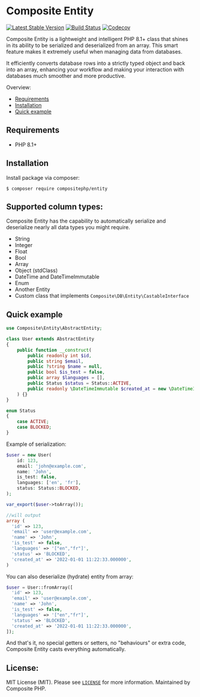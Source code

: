 # Composite Entity
[![Latest Stable Version](https://poser.pugx.org/compositephp/entity/v/stable)](https://packagist.org/packages/compositephp/entity)
[![Build Status](https://github.com/compositephp/entity/actions/workflows/main.yml/badge.svg)](https://github.com/compositephp/entity/actions)
[![Codecov](https://codecov.io/gh/compositephp/entity/branch/master/graph/badge.svg)](https://codecov.io/gh/compositephp/entity/)

Composite Entity is a lightweight and intelligent PHP 8.1+ class that shines in its ability to be serialized and deserialized from an array. 
This smart feature makes it extremely useful when managing data from databases. 

It efficiently converts database rows into a strictly typed object and back into an array, enhancing your workflow and making your interaction with databases much smoother and more productive.

Overview:
* [Requirements](#requirements)
* [Installation](#installation)
* [Quick example](#quick-example)

## Requirements

* PHP 8.1+

## Installation

Install package via composer:

 ```shell
 $ composer require compositephp/entity
 ```

## Supported column types:

Composite Entity has the capability to automatically serialize and deserialize nearly all data types you might require.
- String
- Integer
- Float
- Bool
- Array
- Object (stdClass)
- DateTime and DateTimeImmutable
- Enum
- Another Entity
- Custom class that implements `Composite\DB\Entity\CastableInterface`

## Quick example

```php
use Composite\Entity\AbstractEntity;

class User extends AbstractEntity
{
    public function __construct(
        public readonly int $id,
        public string $email,
        public ?string $name = null,
        public bool $is_test = false,
        public array $languages = [],
        public Status $status = Status::ACTIVE,
        public readonly \DateTimeImmutable $created_at = new \DateTimeImmutable(),
    ) {}
}

enum Status
{
    case ACTIVE;
    case BLOCKED;
}
```

Example of serialization:

```php
$user = new User(
    id: 123,
    email: 'john@example.com',
    name: 'John',
    is_test: false,
    languages: ['en', 'fr'],
    status: Status::BLOCKED,
);

var_export($user->toArray());

//will output
array (
  'id' => 123,
  'email' => 'user@example.com',
  'name' => 'John',
  'is_test' => false,
  'languages' => '["en","fr"]',
  'status' => 'BLOCKED',
  'created_at' => '2022-01-01 11:22:33.000000',
)
```

You can also deserialize (hydrate) entity from array:

```php
$user = User::fromArray([
  'id' => 123,
  'email' => 'user@example.com',
  'name' => 'John',
  'is_test' => false,
  'languages' => '["en","fr"]',
  'status' => 'BLOCKED',
  'created_at' => '2022-01-01 11:22:33.000000',
]);
```

And that's it, no special getters or setters, no "behaviours" or extra code, Composite Entity casts everything automatically.

## License:

MIT License (MIT). Please see [`LICENSE`](./LICENSE) for more information. Maintained by Composite PHP.
